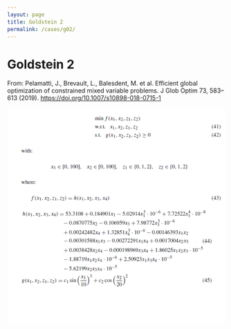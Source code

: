 ```yaml
---
layout: page
title: Goldstein 2
permalink: /cases/g02/
---
```


# Goldstein 2


From: Pelamatti, J., Brevault, L., Balesdent, M. et al. Efficient global optimization of constrained mixed variable problems. J Glob Optim 73, 583–613 (2019). https://doi.org/10.1007/s10898-018-0715-1

<img align="left" src="https://raw.githubusercontent.com/mixed-optimization-benchmark/mixed-optimization-benchmark.github.io/master/Cas%20test/Goldstein_2.PNG" >

